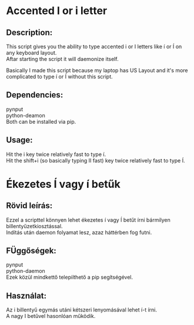 # Accented I or i letter
## Description:
This script gives you the ability to type accented i or I letters like í or Í on any keyboard layout.  
Aftar starting the script it will daemonize itself.  
  
Basically I made this script because my laptop has US Layout and it's more complicated to type í or Í without this script.
## Dependencies:
pynput  
python-deamon  
Both can be installed via pip. 
## Usage:
Hit the i key twice relatively fast to type í.  
Hit the shift+i (so basically typing II fast) key twice relatively fast to type Í. 

# Ékezetes Í vagy í betűk
## Rövid leírás:
Ezzel a scripttel könnyen lehet ékezetes í vagy Í betűt írni bármilyen billentyűzetkiosztással.  
Indítás után daemon folyamat lesz, azaz háttérben fog futni.
## FÜggőségek:
pynput  
python-daemon  
Ezek közül mindkettő telepííthető a pip segítségével.
## Használat:
Az i billentyű egymás utáni kétszeri lenyomásával lehet í-t írni.  
A nagy I betűvel hasonlóan működik.
